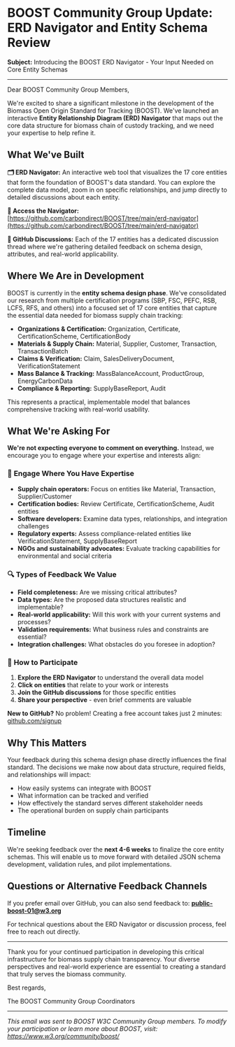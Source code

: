 # BOOST Community Group Update: ERD Navigator and Entity Schema Review

**Subject:** Introducing the BOOST ERD Navigator - Your Input Needed on Core Entity Schemas

---

Dear BOOST Community Group Members,

We're excited to share a significant milestone in the development of the Biomass Open Origin Standard for Tracking (BOOST). We've launched an interactive **Entity Relationship Diagram (ERD) Navigator** that maps out the core data structure for biomass chain of custody tracking, and we need your expertise to help refine it.

## What We've Built

**🗂️ ERD Navigator:** An interactive web tool that visualizes the 17 core entities that form the foundation of BOOST's data standard. You can explore the complete data model, zoom in on specific relationships, and jump directly to detailed discussions about each entity.

**📍 Access the Navigator:** [https://github.com/carbondirect/BOOST/tree/main/erd-navigator](https://github.com/carbondirect/BOOST/tree/main/erd-navigator)

**💬 GitHub Discussions:** Each of the 17 entities has a dedicated discussion thread where we're gathering detailed feedback on schema design, attributes, and real-world applicability.

## Where We Are in Development

BOOST is currently in the **entity schema design phase**. We've consolidated our research from multiple certification programs (SBP, FSC, PEFC, RSB, LCFS, RFS, and others) into a focused set of 17 core entities that capture the essential data needed for biomass supply chain tracking:

- **Organizations & Certification:** Organization, Certificate, CertificationScheme, CertificationBody
- **Materials & Supply Chain:** Material, Supplier, Customer, Transaction, TransactionBatch
- **Claims & Verification:** Claim, SalesDeliveryDocument, VerificationStatement
- **Mass Balance & Tracking:** MassBalanceAccount, ProductGroup, EnergyCarbonData
- **Compliance & Reporting:** SupplyBaseReport, Audit

This represents a practical, implementable model that balances comprehensive tracking with real-world usability.

## What We're Asking For

**We're not expecting everyone to comment on everything.** Instead, we encourage you to engage where your expertise and interests align:

### 🎯 **Engage Where You Have Expertise**
- **Supply chain operators:** Focus on entities like Material, Transaction, Supplier/Customer
- **Certification bodies:** Review Certificate, CertificationScheme, Audit entities
- **Software developers:** Examine data types, relationships, and integration challenges
- **Regulatory experts:** Assess compliance-related entities like VerificationStatement, SupplyBaseReport
- **NGOs and sustainability advocates:** Evaluate tracking capabilities for environmental and social criteria

### 🔍 **Types of Feedback We Value**
- **Field completeness:** Are we missing critical attributes?
- **Data types:** Are the proposed data structures realistic and implementable?
- **Real-world applicability:** Will this work with your current systems and processes?
- **Validation requirements:** What business rules and constraints are essential?
- **Integration challenges:** What obstacles do you foresee in adoption?

### 📝 **How to Participate**
1. **Explore the ERD Navigator** to understand the overall data model
2. **Click on entities** that relate to your work or interests
3. **Join the GitHub discussions** for those specific entities
4. **Share your perspective** - even brief comments are valuable

**New to GitHub?** No problem! Creating a free account takes just 2 minutes: [github.com/signup](https://github.com/signup)

## Why This Matters

Your feedback during this schema design phase directly influences the final standard. The decisions we make now about data structure, required fields, and relationships will impact:

- How easily systems can integrate with BOOST
- What information can be tracked and verified
- How effectively the standard serves different stakeholder needs
- The operational burden on supply chain participants

## Timeline

We're seeking feedback over the **next 4-6 weeks** to finalize the core entity schemas. This will enable us to move forward with detailed JSON schema development, validation rules, and pilot implementations.

## Questions or Alternative Feedback Channels

If you prefer email over GitHub, you can also send feedback to: **public-boost-01@w3.org**

For technical questions about the ERD Navigator or discussion process, feel free to reach out directly.

---

Thank you for your continued participation in developing this critical infrastructure for biomass supply chain transparency. Your diverse perspectives and real-world experience are essential to creating a standard that truly serves the biomass community.

Best regards,

The BOOST Community Group Coordinators

---
*This email was sent to BOOST W3C Community Group members. To modify your participation or learn more about BOOST, visit: https://www.w3.org/community/boost/*
